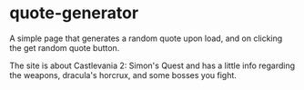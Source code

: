 # quote-generator

A simple page that generates a random quote upon load, and on clicking the get random quote button.

The site is about Castlevania 2: Simon's Quest and has a little info regarding the weapons, dracula's horcrux, and some bosses you fight.
